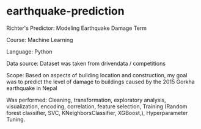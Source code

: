 # earthquake-prediction
Richter's Predictor: Modeling Earthquake Damage Term  

Course:  Machine Learning 

Language: Python

Data source: Dataset was taken from drivendata / competitions 

Scope: Based on aspects of building location and construction, my goal was to predict the level of damage to buildings caused by the 2015 Gorkha earthquake in Nepal 


Was performed: 
Cleaning, transformation, exploratory analysis, visualization, encoding, correlation, feature selection, 
Training (Random forest classifier, SVC, KNeighborsClassifier, XGBoost,), Hyperparameter Tuning.
